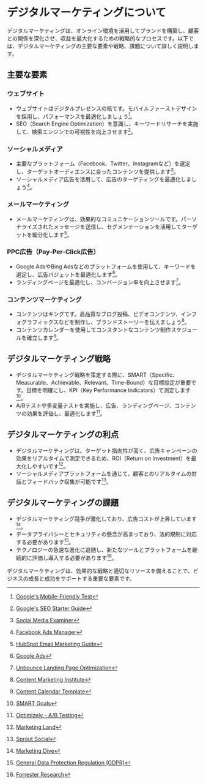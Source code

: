 # デジタルマーケティングについて

デジタルマーケティングは、オンライン環境を活用してブランドを構築し、顧客との関係を深化させ、収益を最大化するための戦略的なプロセスです。以下では、デジタルマーケティングの主要な要素や戦略、課題について詳しく説明します。

## 主要な要素

### ウェブサイト

- ウェブサイトはデジタルプレゼンスの核です。モバイルファーストデザインを採用し、パフォーマンスを最適化しましょう[^1^]。
- SEO（Search Engine Optimization）を意識し、キーワードリサーチを実施して、検索エンジンでの可視性を向上させます[^2^]。

### ソーシャルメディア

- 主要なプラットフォーム（Facebook、Twitter、Instagramなど）を選定し、ターゲットオーディエンスに合ったコンテンツを提供します[^3^]。
- ソーシャルメディア広告を活用して、広告のターゲティングを最適化しましょう[^4^]。

### メールマーケティング

- メールマーケティングは、効果的なコミュニケーションツールです。パーソナライズされたメッセージを送信し、セグメンテーションを活用してターゲットを細分化します[^5^]。

### PPC広告（Pay-Per-Click広告）

- Google AdsやBing Adsなどのプラットフォームを使用して、キーワードを選定し、広告バジェットを最適化します[^6^]。
- ランディングページを最適化し、コンバージョン率を向上させます[^7^]。

### コンテンツマーケティング

- コンテンツはキングです。高品質なブログ投稿、ビデオコンテンツ、インフォグラフィックスなどを制作し、ブランドストーリーを伝えましょう[^8^]。
- コンテンツカレンダーを使用してコンスタントなコンテンツ制作スケジュールを確立します[^9^]。

## デジタルマーケティング戦略

- デジタルマーケティング戦略を策定する際に、SMART（Specific、Measurable、Achievable、Relevant、Time-Bound）な目標設定が重要です。目標を明確にし、KPI（Key Performance Indicators）で測定します[^10^]。
- A/Bテストや多変量テストを実施し、広告、ランディングページ、コンテンツの効果を評価し、最適化します[^11^]。

## デジタルマーケティングの利点

- デジタルマーケティングは、ターゲット指向性が高く、広告キャンペーンの効果をリアルタイムで測定できるため、ROI（Return on Investment）を最大化しやすいです[^12^]。
- ソーシャルメディアプラットフォームを通じて、顧客とのリアルタイムの対話とフィードバック収集が可能です[^13^]。

## デジタルマーケティングの課題

- デジタルマーケティング競争が激化しており、広告コストが上昇しています[^14^]。
- データプライバシーとセキュリティの懸念が高まっており、法的規制に対応する必要があります[^15^]。
- テクノロジーの急速な進化に追随し、新たなツールとプラットフォームを継続的に評価し導入する必要があります[^16^]。

デジタルマーケティングは、効果的な戦略と適切なリソースを備えることで、ビジネスの成長と成功をサポートする重要な要素です。

[^1^]: [Google's Mobile-Friendly Test](https://search.google.com/test/mobile-friendly)
[^2^]: [Google's SEO Starter Guide](https://support.google.com/webmasters/answer/7451184)
[^3^]: [Social Media Examiner](https://www.socialmediaexaminer.com/)
[^4^]: [Facebook Ads Manager](https://www.facebook.com/business/ads)
[^5^]: [HubSpot Email Marketing Guide](https://www.hubspot.com/email-marketing)
[^6^]: [Google Ads](https://ads.google.com/)
[^7^]: [Unbounce Landing Page Optimization](https://unbounce.com/landing-page-articles/landing-page-optimization/)
[^8^]: [Content Marketing Institute](https://contentmarketinginstitute.com/)
[^9^]: [Content Calendar Template](https://coschedule.com/marketing-calendar)
[^10^]: [SMART Goals](https://www.projectsmart.co.uk/smart-goals.php)
[^11^]: [Optimizely - A/B Testing](https://www.optimizely.com/ab-testing/)
[^12^]: [Marketing Land](https://marketingland.com/)
[^13^]: [Sprout Social](https://sproutsocial.com/insights/social-media-engagement/)
[^14^]: [Marketing Dive](https://www.marketingdive.com/)
[^15^]: [General Data Protection Regulation (GDPR)](https://gdpr.eu/)
[^16^]: [Forrester Research](https://go.forrester.com/research/)
